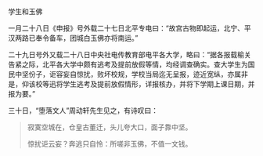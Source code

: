 学生和玉佛

  

一月二十八日《申报》号外载二十七日北平专电曰：“故宫古物即起运，北宁、平汉两路已奉令备车，团城白玉佛亦将南运。”

二十九日号外又载二十八日中央社电传教育部电平各大学，略曰：“据各报载榆关告紧之际，北平各大学中颇有逃考及提前放假等情，均经调查确实。查大学生为国民中坚份子，讵容妄自惊扰，败坏校规，学校当局迄无呈报，迹近宽纵，亦属非是，仰该校等迅将学生逃考及提前放假情形，详报核办，并将下学期上课日期，并报为要。”

三十日，“堕落文人”周动轩先生见之，有诗叹曰：

  

> 寂寞空城在，仓皇古董迁，头儿夸大口，面子靠中坚。
> 
> 惊扰讵云妄？奔逃只自怜：所嗟非玉佛，不值一文钱。